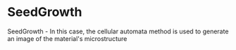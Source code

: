 # SeedGrowth
SeedGrowth - In this case, the cellular automata method is used to generate an image of the material's
microstructure
